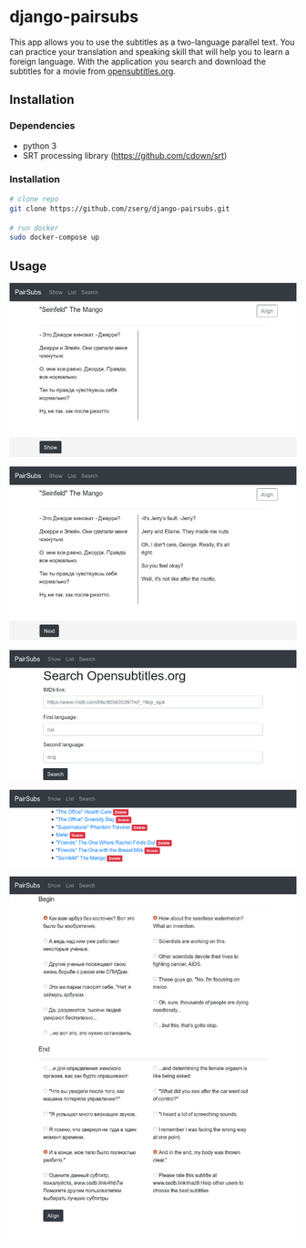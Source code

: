 # django-pairsubs
This app allows you to use the subtitles as a two-language parallel text. You can practice your translation and speaking skill that will help you to learn a foreign language. With the application you search and download the subtitles for a movie from [opensubtitles.org](www.opensubtitles.org).
## Installation
### Dependencies
* python 3
* SRT processing library (https://github.com/cdown/srt)

### Installation
```bash
# clone repo
git clone https://github.com/zserg/django-pairsubs.git

# run docker
sudo docker-compose up
```
## Usage
![Alt text](/misc/screenshot_1.png?raw=true "Image#1")

![Alt text](/misc/screenshot_2.png?raw=true "Image#2")

![Alt text](/misc/screenshot_search.png?raw=true "Image#3")

![Alt text](/misc/screenhot_list.png?raw=true "Image#4")

![Alt text](/misc/screenshot_align.png?raw=true "Image#4")

